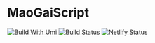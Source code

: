 # MaoGaiScript

[![Build With Umi](https://img.shields.io/badge/build%20with-umi-028fe4.svg?style=flat)](http://umijs.org/)
[![Build Status](https://img.shields.io/travis/imhele/maogai.svg?style=flat)](https://travis-ci.org/imhele/maogai)
[![Netlify Status](https://api.netlify.com/api/v1/badges/7f078f48-b8d6-405c-bc01-1823768f167a/deploy-status)](https://app.netlify.com/sites/maogai/deploys)
